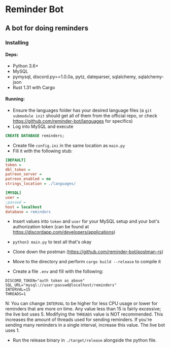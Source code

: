 # Reminder Bot

## A bot for doing reminders

### Installing

#### Deps:

* Python 3.6+
* MySQL
* pymysql, discord.py==1.0.0a, pytz, dateparser, sqlalchemy, sqlalchemy-json
* Rust 1.31 with Cargo

#### Running:

* Ensure the languages folder has your desired language files (a `git submodule init` should get all of them from the official repo, or check https://github.com/reminder-bot/languages for specifics)
* Log into MySQL and execute

```SQL
CREATE DATABASE reminders;
```

* Create file `config.ini` in the same location as `main.py`
* Fill it with the following stub:

```ini
[DEFAULT]
token =
dbl_token =
patreon_server =
patreon_enabled = no
strings_location = ./languages/

[MYSQL]
user = 
;passwd =
host = localhost
database = reminders
```

* Insert values into `token` and `user` for your MySQL setup and your bot's authorization token (can be found at https://discordapp.com/developers/applications)
* `python3 main.py` to test all that's okay

* Clone down the postman (https://github.com/reminder-bot/postman-rs)
* Move to the directory and perform `cargo build --release` to compile it
* Create a file `.env` and fill with the following:

```
DISCORD_TOKEN="auth token as above"
SQL_URL="mysql://user:passwd@localhost/reminders"
INTERVAL=15
THREADS=1
```
N: You can change `INTERVAL` to be higher for less CPU usage or lower for reminders that are more on time. Any value less than 15 is fairly excessive; the live bot uses 5. Modifying the `THREADS` value is NOT recommended. This increases the amount of threads used for sending reminders. If you're sending many reminders in a single interval, increase this value. The live bot uses 1.

* Run the release binary in `./target/release` alongside the python file.